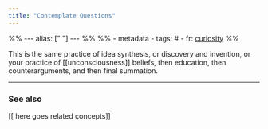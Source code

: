 ```yaml
---
title: "Contemplate Questions"
---
```

%% ---
alias: [" "]
--- %%
%% - metadata
	- tags: #
	- fr: [curiosity](curiosity.md)
%%

This is the same practice of idea synthesis, or discovery and invention, or your practice of [[unconsciousness]] beliefs, then education, then counterarguments, and then final summation. 

-------------
### See also
[[ here goes related concepts]]
